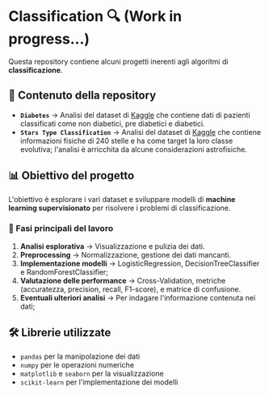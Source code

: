 # Classification 🔍  (Work in progress...)

Questa repository contiene alcuni progetti inerenti agli algoritmi di **classificazione**.  

## 📌 Contenuto della repository  
- **`Diabetes`** → Analisi del dataset di [Kaggle](https://https://www.kaggle.com/datasets/marshalpatel3558/diabetes-prediction-dataset-legit-dataset?resource=download) che contiene dati di pazienti classificati come non diabetici, pre diabetici e diabetici.
- **`Stars Type Classification`** → Analisi del dataset di [Kaggle](https://www.kaggle.com/datasets/brsdincer/star-type-classification?resource=download) che contiene informazioni fisiche di 240 stelle e ha come target la loro classe evolutiva; l'analisi è arricchita da alcune considerazioni astrofisiche.


## 📊 Obiettivo del progetto  
L'obiettivo è esplorare i vari dataset e sviluppare modelli di **machine learning supervisionato** per risolvere i problemi di classificazione.  

### 🔎 Fasi principali del lavoro  
1. **Analisi esplorativa** → Visualizzazione e pulizia dei dati.  
2. **Preprocessing** → Normalizzazione, gestione dei dati mancanti.  
3. **Implementazione modelli** → LogisticRegression, DecisionTreeClassifier e RandomForestClassifier;
4. **Valutazione delle performance** → Cross-Validation, metriche (accuratezza, precision, recall, F1-score), e matrice di confusione.
5. **Eventuali ulteriori analisi** → Per indagare l'informazione contenuta nei dati;

## 🛠️ Librerie utilizzate  
- `pandas` per la manipolazione dei dati  
- `numpy` per le operazioni numeriche  
- `matplotlib` e `seaborn` per la visualizzazione  
- `scikit-learn` per l'implementazione dei modelli  
